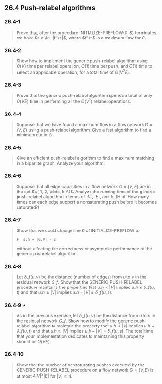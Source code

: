 ## 26.4 Push-relabel algorithms

### 26.4-1

> Prove that, after the procedure INITIALIZE-PREFLOW$(G, S)$ terminates, we have $s.e \le -|f^\*|$, where $f^\*$ is a maximum flow for $G$.

### 26.4-2

> Show how to implement the generic push-relabel algorithm using $O(V)$ time per relabel operation, $O(1)$ time per push, and $O(1)$ time to select an applicable operation, for a total time of $O(V^2E)$.

### 26.4-3

> Prove that the generic push-relabel algorithm spends a total of only $O(VE)$ time in performing all the $O(V^2)$ relabel operations.

### 26.4-4

> Suppose that we have found a maximum flow in a flow network $G = (V, E)$ using a push-relabel algorithm. Give a fast algorithm to find a minimum cut in $G$.

### 26.4-5

> Give an efficient push-relabel algorithm to find a maximum matching in a bipartite graph. Analyze your algorithm.

### 26.4-6

> Suppose that all edge capacities in a flow network $G = (V, E)$ are in the set $\\{ 1, 2, \dots, k \\}$. Analyze the running time of the generic push-relabel algorithm in terms of $|V|$, $|E|$, and $k$. (Hint: How many times can each edge support a nonsaturating push before it becomes saturated?)

### 26.4-7

> Show that we could change line 6 of INITIALIZE-PREFLOW to 
> 
> `6  s.h = |G.V| - 2` 
> 
> without affecting the correctness or asymptotic performance of the generic pushrelabel algorithm.

### 26.4-8

> Let $\delta\_f(u, v)$ be the distance (number of edges) from $u$ to $v$ in the residual network $G\_f$. Show that the GENERIC-PUSH-RELABEL procedure maintains the properties that $u.h < |V|$ implies $u.h \le \delta\_f(u, t)$ and that $u.h \ge |V|$ implies $u.h - |V| \le \delta\_f(u, s)$.

### 26.4-9 $\star$

> As in the previous exercise, let $\delta\_f(u, v)$ be the distance from $u$ to $v$ in the residual network $G\_f$. Show how to modify the generic push-relabel algorithm to maintain the property that $u.h < |V|$ implies $u.h = \delta\_f(u, t)$ and that $u.h \ge |V|$ implies $u.h - |V| = \delta\_f(u, s)$. The total time that your implementation dedicates to maintaining this property should be $O(VE)$.

### 26.4-10

> Show that the number of nonsaturating pushes executed by the GENERIC-PUSH-RELABEL procedure on a flow network $G = (V, E)$ is at most $4|V|^2|E|$ for $|V| \ge 4$.
